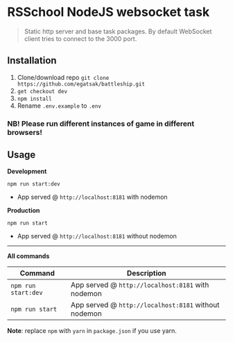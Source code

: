 # RSSchool NodeJS websocket task
> Static http server and base task packages. 
> By default WebSocket client tries to connect to the 3000 port.

## Installation
1. Clone/download repo `git clone https://github.com/egatsak/battleship.git`
2. `get checkout dev`
3. `npm install`
4. Rename `.env.example` to `.env`

### NB! Please run different instances of game in different browsers! 

## Usage
**Development**

`npm run start:dev`

* App served @ `http://localhost:8181` with nodemon

**Production**

`npm run start`

* App served @ `http://localhost:8181` without nodemon

---

**All commands**

Command | Description
--- | ---
`npm run start:dev` | App served @ `http://localhost:8181` with nodemon
`npm run start` | App served @ `http://localhost:8181` without nodemon

**Note**: replace `npm` with `yarn` in `package.json` if you use yarn.
